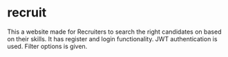 # recruit
This a website made for Recruiters to search the right candidates on based on their skills.
It has register and login functionality.
JWT authentication is used.
Filter options is given.
